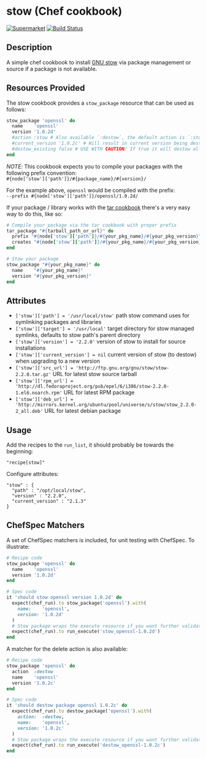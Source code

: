 # stow (Chef cookbook)

[![Supermarket](http://img.shields.io/cookbook/v/cookbook-stow.svg)][1]
[![Build Status](http://img.shields.io/travis/stevenhaddox/cookbook-stow.svg)][2]

## Description

A simple chef cookbook to install [GNU stow](https://www.gnu.org/software/stow/)
via package management or source if a package is not available.

## Resources Provided

The stow cookbook provides a `stow_package` resource that can be used as follows:

```ruby
stow_package 'openssl' do
  name    'openssl'
  version '1.0.2d'
  #action :stow # Also available `:destow`, the default action is `:stow`
  #current_version '1.0.2c' # Will result in current version being destowed before specified version is stowed
  #destow_existing false # USE WITH CAUTION! If true it will destow all sub-directories under the package "#{name}" directory
end
```

*NOTE*: This cookbook expects you to compile your packages with the following prefix convention:  
`#{node['stow']['path']}/#{package_name}/#{version}/`

For the example above, `openssl` would be compiled with the prefix:  
`--prefix #{node['stow']['path']}/openssl/1.0.2d/`

If your package / library works with the [tar cookbook][3] there's a very easy way to do this, like so:

```ruby
# Compile your package via the tar cookbook with proper prefix
tar_package "#{tarball_path_or_url}" do
  prefix "#{node['stow']['path']}/#{your_pkg_name}/#{your_pkg_version}"
  creates "#{node['stow']['path']}/#{your_pkg_name}/#{your_pkg_version}/bin/#{your_pkg_cmd}"
end

# Stow your package
stow_package "#{your_pkg_name}" do
  name    "#{your_pkg_name}"
  version "#{your_pkg_version}"
end
```

## Attributes

* `['stow']['path'] = '/usr/local/stow'`
  path stow command uses for symlinking packages and libraries
* `['stow']['target'] = '/usr/local'`
  target directory for stow managed symlinks, defaults to stow path's parent directory
* `['stow']['version'] = '2.2.0'`
  version of stow to install for source installations
* `['stow']['current_version'] = nil`
  current version of stow (to destow) when upgrading to a new version
* `['stow']['src_url'] = 'http://ftp.gnu.org/gnu/stow/stow-2.2.0.tar.gz'`
  URL for latest stow source tarball
* `['stow']['rpm_url'] = 'http://dl.fedoraproject.org/pub/epel/6/i386/stow-2.2.0-1.el6.noarch.rpm'`
  URL for latest RPM package
* `['stow']['deb_url'] = 'http://mirrors.kernel.org/ubuntu/pool/universe/s/stow/stow_2.2.0-2_all.deb'`
  URL for latest debian package

## Usage

Add the recipes to the `run_list`, it should probably be towards the beginning:

    "recipe[stow]"

Configure attributes:

    "stow" : {
      "path" : "/opt/local/stow",
      "version" : "2.2.0",
      "current_version" : "2.1.3"
    }

## ChefSpec Matchers

A set of ChefSpec matchers is included, for unit testing with ChefSpec. To illustrate:

```ruby
# Recipe code
stow_package 'openssl' do
  name    'openssl'
  version '1.0.2d'
end
```

```ruby
# Spec code
it 'should stow openssl version 1.0.2d' do
  expect(chef_run).to stow_package('openssl').with(
    name:    'openssl',
    version: '1.0.2d'
  )
  # Stow package wraps the execute resource if you want further validation
  expect(chef_run).to run_execute('stow_openssl-1.0.2d')
end
```

A matcher for the delete action is also available:

```ruby
# Recipe code
stow_package 'openssl' do
  action  :destow
  name    'openssl'
  version '1.0.2c'
end
```

```ruby
# Spec code
it 'should destow package openssl 1.0.2c' do
  expect(chef_run).to destow_package('openssl').with(
    action:  :destow,
    name:    'openssl',
    version: '1.0.2c'
  )
  # Stow package wraps the execute resource if you want further validation
  expect(chef_run).to run_execute('destow_openssl-1.0.2c')
end
```

[1]: https://supermarket.getchef.com/cookbooks/stow
[2]: http://travis-ci.org/stevenhaddox/cookbook-stow
[3]: https://supermarket.chef.io/cookbooks/tar
